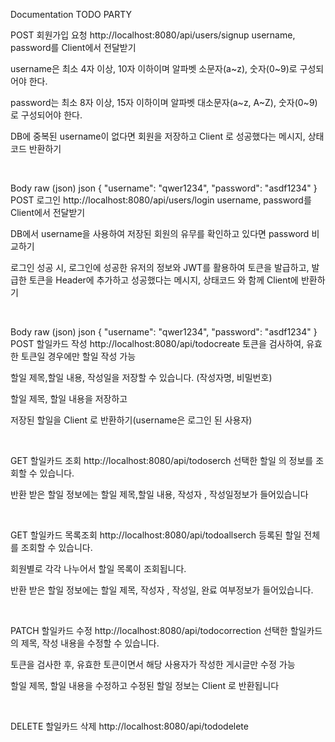 Documentation
TODO PARTY
﻿

POST
회원가입 요청
http://localhost:8080/api/users/signup
username, password를 Client에서 전달받기

username은 최소 4자 이상, 10자 이하이며 알파벳 소문자(a~z), 숫자(0~9)로 구성되어야 한다.

password는 최소 8자 이상, 15자 이하이며 알파벳 대소문자(a~z, A~Z), 숫자(0~9)로 구성되어야 한다.

DB에 중복된 username이 없다면 회원을 저장하고 Client 로 성공했다는 메시지, 상태코드 반환하기

﻿

Body
raw (json)
json
{
    "username": "qwer1234",
    "password": "asdf1234"
}
POST
로그인
http://localhost:8080/api/users/login
username, password를 Client에서 전달받기

DB에서 username을 사용하여 저장된 회원의 유무를 확인하고 있다면 password 비교하기

로그인 성공 시, 로그인에 성공한 유저의 정보와 JWT를 활용하여 토큰을 발급하고,
  발급한 토큰을 Header에 추가하고 성공했다는 메시지, 상태코드 와 함께 Client에 반환하기

﻿

Body
raw (json)
json
{
    "username": "qwer1234",
    "password": "asdf1234"
}
POST
할일카드 작성
http://localhost:8080/api/todocreate
토큰을 검사하여, 유효한 토큰일 경우에만 할일 작성 가능

할일 제목,할일 내용, 작성일을 저장할 수 있습니다. (작성자명, 비밀번호)

할일 제목, 할일 내용을 저장하고

저장된 할일을 Client 로 반환하기(username은 로그인 된 사용자)

﻿

GET
할일카드 조회
http://localhost:8080/api/todoserch
선택한 할일 의 정보를 조회할 수 있습니다.

반환 받은 할일 정보에는 할일 제목,할일 내용, 작성자 , 작성일정보가 들어있습니다

﻿

GET
할일카드 목록조회
http://localhost:8080/api/todoallserch
등록된 할일 전체를 조회할 수 있습니다.  

회원별로 각각 나누어서 할일 목록이 조회됩니다.

반환 받은 할일 정보에는 할일 제목, 작성자 , 작성일, 완료 여부정보가 들어있습니다.

﻿

PATCH
할일카드 수정
http://localhost:8080/api/todocorrection
선택한 할일카드의 제목, 작성 내용을 수정할 수 있습니다.

토큰을 검사한 후, 유효한 토큰이면서 해당 사용자가 작성한 게시글만 수정 가능

할일 제목, 할일 내용을 수정하고 수정된 할일 정보는 Client 로 반환됩니다

﻿

DELETE
할일카드 삭제
http://localhost:8080/api/tododelete
﻿

